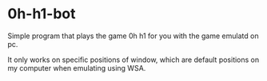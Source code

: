 # 0h-h1-bot
Simple program that plays the game 0h h1 for you with the game emulatd on pc.

It only works on specific positions of window, which are default positions on my computer when emulating using WSA.
